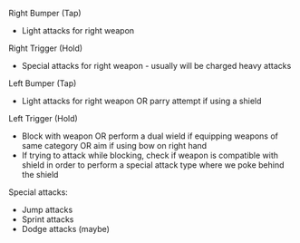 Right Bumper (Tap)

- Light attacks for right weapon

Right Trigger (Hold)

- Special attacks for right weapon - usually will be charged heavy attacks

Left Bumper (Tap)

- Light attacks for right weapon OR parry attempt if using a shield

Left Trigger (Hold)

- Block with weapon OR perform a dual wield if equipping weapons of same category OR aim if using bow on right hand
- If trying to attack while blocking, check if weapon is compatible with shield in order to perform a special attack type where we poke behind the shield

Special attacks:

- Jump attacks
- Sprint attacks
- Dodge attacks (maybe)
